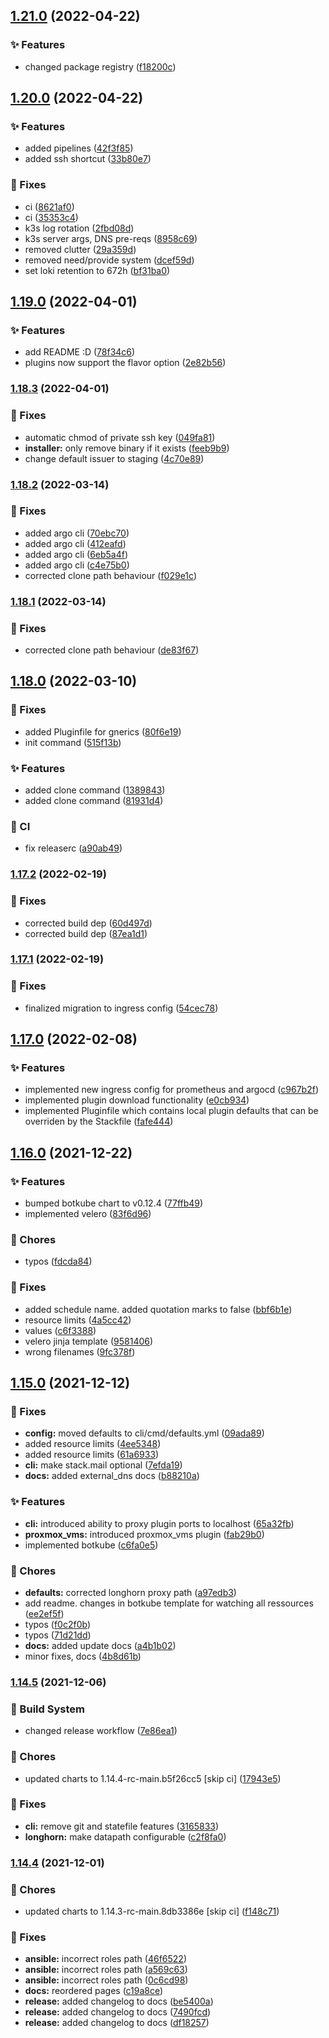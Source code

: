 ## [1.21.0](https://gitlab.com/ayedocloudsolutions/cloudstack/cloudstack/compare/v1.20.0...v1.21.0) (2022-04-22)


### :sparkles: Features

* changed package registry ([f18200c](https://gitlab.com/ayedocloudsolutions/cloudstack/cloudstack/commit/f18200c535535057757d328c6a26774fffe811b0))

## [1.20.0](https://gitlab.com/ayedocloudsolutions/cloudstack/cloudstack/compare/v1.19.0...v1.20.0) (2022-04-22)


### :sparkles: Features

* added pipelines ([42f3f85](https://gitlab.com/ayedocloudsolutions/cloudstack/cloudstack/commit/42f3f85cfb5de7c7c0be1be5b40772bc6e62430d))
* added ssh shortcut ([33b80e7](https://gitlab.com/ayedocloudsolutions/cloudstack/cloudstack/commit/33b80e748a600ced9e56b02371b0fe931b4ed22c))


### :bug: Fixes

* ci ([8621af0](https://gitlab.com/ayedocloudsolutions/cloudstack/cloudstack/commit/8621af0638528bf13555998743017e263047805d))
* ci ([35353c4](https://gitlab.com/ayedocloudsolutions/cloudstack/cloudstack/commit/35353c4faa450ffcbd04c1941fc1da6f7dd137c8))
* k3s log rotation ([2fbd08d](https://gitlab.com/ayedocloudsolutions/cloudstack/cloudstack/commit/2fbd08d2b1eb3d8056db176ccc0ed3b91457b83c))
* k3s server args, DNS pre-reqs ([8958c69](https://gitlab.com/ayedocloudsolutions/cloudstack/cloudstack/commit/8958c69bfaf1902ab11287dc145544af321dfe3d))
* removed clutter ([29a359d](https://gitlab.com/ayedocloudsolutions/cloudstack/cloudstack/commit/29a359db8afd77b215651ad2039e0c2cc2f761b8))
* removed need/provide system ([dcef59d](https://gitlab.com/ayedocloudsolutions/cloudstack/cloudstack/commit/dcef59d8325511f4b0e51f6d15bdce825ec570fc))
* set loki retention to 672h ([bf31ba0](https://gitlab.com/ayedocloudsolutions/cloudstack/cloudstack/commit/bf31ba02bb13a460b9a081bbccb877a1bd7dd70d))

## [1.19.0](https://gitlab.com/ayedocloudsolutions/cloudstack/cloudstack/compare/v1.18.3...v1.19.0) (2022-04-01)


### :sparkles: Features

* add README :D ([78f34c6](https://gitlab.com/ayedocloudsolutions/cloudstack/cloudstack/commit/78f34c62a019a5db7f57157bc579c6e84ebec8c2))
* plugins now support the flavor option ([2e82b56](https://gitlab.com/ayedocloudsolutions/cloudstack/cloudstack/commit/2e82b56b3fedc2413fa8633ff1424e5f41a427d4))

### [1.18.3](https://gitlab.com/ayedocloudsolutions/cloudstack/cloudstack/compare/v1.18.2...v1.18.3) (2022-04-01)


### :bug: Fixes

* automatic chmod of private ssh key ([049fa81](https://gitlab.com/ayedocloudsolutions/cloudstack/cloudstack/commit/049fa814ca9e889a87e80a6f1b3c3393bd556ee5))
* **installer:** only remove binary if it exists ([feeb9b9](https://gitlab.com/ayedocloudsolutions/cloudstack/cloudstack/commit/feeb9b996af427cd1178db9d4dadd3c1ed1bd354))
* change default issuer to staging ([4c70e89](https://gitlab.com/ayedocloudsolutions/cloudstack/cloudstack/commit/4c70e89d0558baf7659c2995a80ed478a5b9f193))

### [1.18.2](https://gitlab.com/ayedocloudsolutions/cloudstack/cloudstack/compare/v1.18.1...v1.18.2) (2022-03-14)


### :bug: Fixes

* added argo cli ([70ebc70](https://gitlab.com/ayedocloudsolutions/cloudstack/cloudstack/commit/70ebc70808e7db9183cea192f55b80cc1dc7004a))
* added argo cli ([412eafd](https://gitlab.com/ayedocloudsolutions/cloudstack/cloudstack/commit/412eafda4c8d9d49bb6738e1094e3c9252cfd7c8))
* added argo cli ([6eb5a4f](https://gitlab.com/ayedocloudsolutions/cloudstack/cloudstack/commit/6eb5a4f5bfac8ee4a596eab77fc8b4bf20a3d84b))
* added argo cli ([c4e75b0](https://gitlab.com/ayedocloudsolutions/cloudstack/cloudstack/commit/c4e75b0159dfce90e30f0994e1a1019e520642f4))
* corrected clone path behaviour ([f029e1c](https://gitlab.com/ayedocloudsolutions/cloudstack/cloudstack/commit/f029e1c06dab4ec222e7fe63ae4d43267ead64f3))

### [1.18.1](https://gitlab.com/ayedocloudsolutions/cloudstack/cloudstack/compare/v1.18.0...v1.18.1) (2022-03-14)


### :bug: Fixes

* corrected clone path behaviour ([de83f67](https://gitlab.com/ayedocloudsolutions/cloudstack/cloudstack/commit/de83f675b82607b69c95e990589080a8dbc57721))

## [1.18.0](https://gitlab.com/ayedocloudsolutions/cloudstack/cloudstack/compare/v1.17.2...v1.18.0) (2022-03-10)


### :bug: Fixes

* added Pluginfile for gnerics ([80f6e19](https://gitlab.com/ayedocloudsolutions/cloudstack/cloudstack/commit/80f6e19e9d41e62cb222734d8572b291ca880ad5))
* init command ([515f13b](https://gitlab.com/ayedocloudsolutions/cloudstack/cloudstack/commit/515f13b0282d88bbb9655117eed41e022ea87844))


### :sparkles: Features

* added clone command ([1389843](https://gitlab.com/ayedocloudsolutions/cloudstack/cloudstack/commit/13898436645682ceae6d4bc32b91c1a050401ee4))
* added clone command ([81931d4](https://gitlab.com/ayedocloudsolutions/cloudstack/cloudstack/commit/81931d40e48c06289f22e2d0977da6c78b6852a8))


### :repeat: CI

* fix releaserc ([a90ab49](https://gitlab.com/ayedocloudsolutions/cloudstack/cloudstack/commit/a90ab49ef0ecfc5e84d76a0f5ddf359e83560ea8))

### [1.17.2](https://gitlab.com/ayedocloudsolutions/cloudstack/cloudstack/compare/v1.17.1...v1.17.2) (2022-02-19)


### :bug: Fixes

* corrected build dep ([60d497d](https://gitlab.com/ayedocloudsolutions/cloudstack/cloudstack/commit/60d497ded6b96b73a6ad0a8acc92838f3937df36))
* corrected build dep ([87ea1d1](https://gitlab.com/ayedocloudsolutions/cloudstack/cloudstack/commit/87ea1d1b2b2f9ca6feac24ba85d1c3aaaee95fa5))

### [1.17.1](https://gitlab.com/ayedocloudsolutions/cloudstack/cloudstack/compare/v1.17.0...v1.17.1) (2022-02-19)


### :bug: Fixes

* finalized migration to ingress config ([54cec78](https://gitlab.com/ayedocloudsolutions/cloudstack/cloudstack/commit/54cec7841aaf2c61877b3501158954217ff14cdf))

## [1.17.0](https://gitlab.com/ayedocloudsolutions/cloudstack/cloudstack/compare/v1.16.0...v1.17.0) (2022-02-08)


### :sparkles: Features

* implemented new ingress config for prometheus and argocd ([c967b2f](https://gitlab.com/ayedocloudsolutions/cloudstack/cloudstack/commit/c967b2f2247bef1099b629075cd57f090814b10a))
* implemented plugin download functionality ([e0cb934](https://gitlab.com/ayedocloudsolutions/cloudstack/cloudstack/commit/e0cb934715fe8905ff5ee2ad88f33afe38943d39))
* implemented Pluginfile which contains local plugin defaults that can be overriden by the Stackfile ([fafe444](https://gitlab.com/ayedocloudsolutions/cloudstack/cloudstack/commit/fafe444d43ef5992411edbbad7ae370c462994bc))

## [1.16.0](https://gitlab.com/ayedocloudsolutions/cloudstack/cloudstack/compare/v1.15.0...v1.16.0) (2021-12-22)


### :sparkles: Features

* bumped botkube chart to v0.12.4 ([77ffb49](https://gitlab.com/ayedocloudsolutions/cloudstack/cloudstack/commit/77ffb49ec273ab7549611e87b0f17a89c5ba89af))
* implemented velero ([83f6d96](https://gitlab.com/ayedocloudsolutions/cloudstack/cloudstack/commit/83f6d960f14d8fcbdc1cfea05f7cc38a9a69932b))


### :repeat: Chores

* typos ([fdcda84](https://gitlab.com/ayedocloudsolutions/cloudstack/cloudstack/commit/fdcda84b958833ca9c6140cee31b0433b59dddec))


### :bug: Fixes

* added schedule name. added quotation marks to false ([bbf6b1e](https://gitlab.com/ayedocloudsolutions/cloudstack/cloudstack/commit/bbf6b1e87dfc42588e9f77ca13c96627759e908b))
* resource limits ([4a5cc42](https://gitlab.com/ayedocloudsolutions/cloudstack/cloudstack/commit/4a5cc42d93e84c20a75748ca672edaf611f5b091))
* values ([c6f3388](https://gitlab.com/ayedocloudsolutions/cloudstack/cloudstack/commit/c6f3388686ea7e5f876f30f34c64d0c64b3f0c30))
* velero jinja template ([9581406](https://gitlab.com/ayedocloudsolutions/cloudstack/cloudstack/commit/9581406af040cce33e0a37d1671f31bf16c0b4db))
* wrong filenames ([9fc378f](https://gitlab.com/ayedocloudsolutions/cloudstack/cloudstack/commit/9fc378f73414bce23e998d900098bd8a668e0ef6))

## [1.15.0](https://gitlab.com/ayedocloudsolutions/cloudstack/cloudstack/compare/v1.14.5...v1.15.0) (2021-12-12)


### :bug: Fixes

* **config:** moved defaults to cli/cmd/defaults.yml ([09ada89](https://gitlab.com/ayedocloudsolutions/cloudstack/cloudstack/commit/09ada894ffd941f6cb92b90dc42cc8b11fe7f8a6))
* added resource limits ([4ee5348](https://gitlab.com/ayedocloudsolutions/cloudstack/cloudstack/commit/4ee5348a05e644dbdcf758e56c440e5594091ae4))
* added resource limits ([61a6933](https://gitlab.com/ayedocloudsolutions/cloudstack/cloudstack/commit/61a69335d70d70417ab0b2feb74ae79b2131f69d))
* **cli:** make stack.mail optional ([7efda19](https://gitlab.com/ayedocloudsolutions/cloudstack/cloudstack/commit/7efda19c44fb9c7a25f1cbeb2479fcaf38af9580))
* **docs:** added external_dns docs ([b88210a](https://gitlab.com/ayedocloudsolutions/cloudstack/cloudstack/commit/b88210a93fe5a2db6ee988838550cf201438aede))


### :sparkles: Features

* **cli:** introduced ability to proxy plugin ports to localhost ([65a32fb](https://gitlab.com/ayedocloudsolutions/cloudstack/cloudstack/commit/65a32fb635d069b6488133db56a5498d06c4b5e7))
* **proxmox_vms:** introduced proxmox_vms plugin ([fab29b0](https://gitlab.com/ayedocloudsolutions/cloudstack/cloudstack/commit/fab29b0f0d86271d977fdf30b91aab018c3c9df0))
* implemented botkube ([c6fa0e5](https://gitlab.com/ayedocloudsolutions/cloudstack/cloudstack/commit/c6fa0e5900fa1b135f3cc51d2172977308c6bbd9))


### :repeat: Chores

* **defaults:** corrected longhorn proxy path ([a97edb3](https://gitlab.com/ayedocloudsolutions/cloudstack/cloudstack/commit/a97edb37602f125ae5ed4d0252dcd46bc8a06306))
* add readme. changes in botkube template for watching all ressources ([ee2ef5f](https://gitlab.com/ayedocloudsolutions/cloudstack/cloudstack/commit/ee2ef5fcfd4aed70a87c76357d01d2776d6ed6e8))
* typos ([f0c2f0b](https://gitlab.com/ayedocloudsolutions/cloudstack/cloudstack/commit/f0c2f0b0d9651ff10f740a21f6bea4864cef444c))
* typos ([71d21dd](https://gitlab.com/ayedocloudsolutions/cloudstack/cloudstack/commit/71d21ddcab107e375693b4cbb61890c65e2f2846))
* **docs:** added update docs ([a4b1b02](https://gitlab.com/ayedocloudsolutions/cloudstack/cloudstack/commit/a4b1b02846655a25079a19c2964e08a4a36c5546))
* minor fixes, docs ([4b8d61b](https://gitlab.com/ayedocloudsolutions/cloudstack/cloudstack/commit/4b8d61ba7bce4239b6e6f722dac0b2fa5e770799))

### [1.14.5](https://gitlab.com/ayedocloudsolutions/cloudstack/cloudstack/compare/v1.14.4...v1.14.5) (2021-12-06)


### :repeat: Build System

* changed release workflow ([7e86ea1](https://gitlab.com/ayedocloudsolutions/cloudstack/cloudstack/commit/7e86ea181bb5dc7f0b63cc0076344e0189a37a6d))


### :repeat: Chores

* updated charts to 1.14.4-rc-main.b5f26cc5 [skip ci] ([17943e5](https://gitlab.com/ayedocloudsolutions/cloudstack/cloudstack/commit/17943e51d24d866b8a3e6f10f991c58153d916b4))


### :bug: Fixes

* **cli:** remove git and statefile features ([3165833](https://gitlab.com/ayedocloudsolutions/cloudstack/cloudstack/commit/31658332adb2486a9a7d520a7200ce20db709491))
* **longhorn:** make datapath configurable ([c2f8fa0](https://gitlab.com/ayedocloudsolutions/cloudstack/cloudstack/commit/c2f8fa021a15aa664ac85158549f164939a1ffb0))

### [1.14.4](https://gitlab.com/ayedocloudsolutions/cloudstack/cloudstack/compare/v1.14.3...v1.14.4) (2021-12-01)


### :repeat: Chores

* updated charts to 1.14.3-rc-main.8db3386e [skip ci] ([f148c71](https://gitlab.com/ayedocloudsolutions/cloudstack/cloudstack/commit/f148c719e25423dcafefe285568e4acd55191492))


### :bug: Fixes

* **ansible:** incorrect roles path ([46f6522](https://gitlab.com/ayedocloudsolutions/cloudstack/cloudstack/commit/46f6522c289da1999c2f98d93b1e3ad18ed3a172))
* **ansible:** incorrect roles path ([a569c63](https://gitlab.com/ayedocloudsolutions/cloudstack/cloudstack/commit/a569c6318db634bfd8dd159d1a8cfc3a2850cf7a))
* **ansible:** incorrect roles path ([0c6cd98](https://gitlab.com/ayedocloudsolutions/cloudstack/cloudstack/commit/0c6cd98db10d65e3219ca284b56e0c1c0a2f3cb1))
* **docs:** reordered pages ([c19a8ce](https://gitlab.com/ayedocloudsolutions/cloudstack/cloudstack/commit/c19a8ce99a2e7af604f9743def78d39c3496dcbc))
* **release:** added changelog to docs ([be5400a](https://gitlab.com/ayedocloudsolutions/cloudstack/cloudstack/commit/be5400ada666a145243c3d9522c8ab68ede26294))
* **release:** added changelog to docs ([7490fcd](https://gitlab.com/ayedocloudsolutions/cloudstack/cloudstack/commit/7490fcd03365a0515d0c3c722b875dff337cee79))
* **release:** added changelog to docs ([df18257](https://gitlab.com/ayedocloudsolutions/cloudstack/cloudstack/commit/df1825787c9c13caa9b2faf3b4f5d3db6fc1becd))
